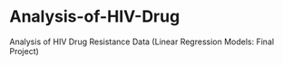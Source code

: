 # Analysis-of-HIV-Drug
Analysis of HIV Drug Resistance Data (Linear Regression Models: Final Project)
